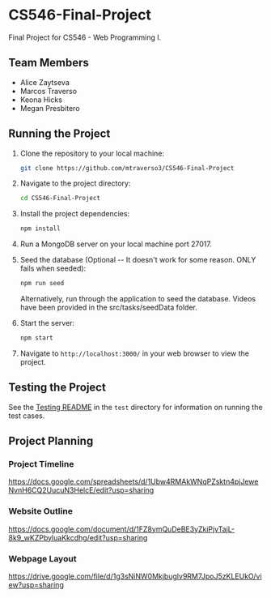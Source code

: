 # CS546-Final-Project

Final Project for CS546 - Web Programming I.

## Team Members

- Alice Zaytseva
- Marcos Traverso
- Keona Hicks
- Megan Presbitero

## Running the Project

1. Clone the repository to your local machine:
    ```bash
   git clone https://github.com/mtraverso3/CS546-Final-Project
   ```
2. Navigate to the project directory:
    ```bash
    cd CS546-Final-Project
    ```
3. Install the project dependencies:
    ```bash
    npm install
    ```
4. Run a MongoDB server on your local machine port 27017.

5. Seed the database (Optional -- It doesn't work for some reason. ONLY fails when seeded):
    ```bash
    npm run seed
    ```
   Alternatively, run through the application to seed the database. Videos have been provided in the src/tasks/seedData folder.
6. Start the server:
    ```bash
    npm start
    ```
7. Navigate to `http://localhost:3000/` in your web browser to view the project.

## Testing the Project

See the [Testing README](test/TESTING.md) in the `test` directory for information on running the test cases.

## Project Planning

### Project Timeline

https://docs.google.com/spreadsheets/d/1Ubw4RMAkWNqPZsktn4pjJeweNvnH6CQ2UucuN3HelcE/edit?usp=sharing

### Website Outline

https://docs.google.com/document/d/1FZ8ymQuDeBE3yZkiPjvTajL-8k9_wKZPbyluaKkcdhg/edit?usp=sharing

### Webpage Layout

https://drive.google.com/file/d/1g3sNiNW0Mkjbuglv9RM7JpoJ5zKLEUkO/view?usp=sharing
